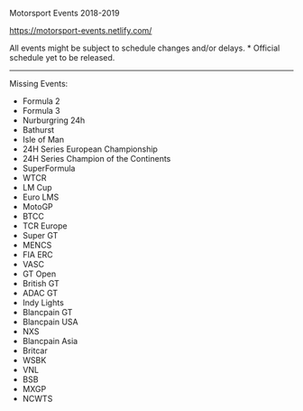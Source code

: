 Motorsport Events 2018-2019

https://motorsport-events.netlify.com/

All events might be subject to schedule changes and/or delays. * Official schedule yet to be released.


---


Missing Events:
  * Formula 2
  * Formula 3
  * Nurburgring 24h
  * Bathurst
  * Isle of Man
  * 24H Series European Championship
  * 24H Series Champion of the Continents
  * SuperFormula
  * WTCR
  * LM Cup
  * Euro LMS
  * MotoGP
  * BTCC
  * TCR Europe
  * Super GT
  * MENCS
  * FIA ERC
  * VASC
  * GT Open
  * British GT
  * ADAC GT
  * Indy Lights
  * Blancpain GT
  * Blancpain USA
  * NXS
  * Blancpain Asia
  * Britcar
  * WSBK
  * VNL
  * BSB
  * MXGP
  * NCWTS